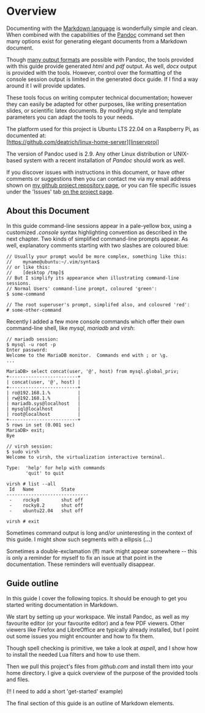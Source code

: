 <!-- -->
# Overview

Documenting with the [Markdown language][md] is wonderfully simple and clean.
When combined with the capabilities of the [Pandoc][pandoc] command set then
many options exist for generating elegant documents from a Markdown document.

Though [many output formats][pandoc-formats] are possible with Pandoc, the
tools provided with this guide provide generated *html* and *pdf* output.
As well, *docx* output is provided with the tools.  However, control over
the formatting of the console session output is limited in the generated docx
guide.  If I find a way around it I will provide updates.

These tools focus on writing computer technical documentation; however 
they can easily be adapted for other purposes, like writing presentation
slides, or scientific latex documents.  By modifying style and template
parameters you can adapt the tools to your needs.

The platform used for this project is Ubuntu LTS 22.04 on a Raspberry Pi, as
documented at: \
 [https://github.com/deatrich/linux-home-server][linservproj]

The version of Pandoc used is 2.9.  Any other Linux distribution or
UNIX-based system with a recent installation of *Pandoc* should work as well.

If you discover issues with instructions in this document, or have other
comments or suggestions then you can contact me via my email address shown on
[my github project repository page][mygithub], or you can file specific
issues under the 'Issues' tab [on the project page][thisproject].

[md]: https://www.markdownguide.org/getting-started/
[pandoc]: https://pandoc.org/
[pandoc-formats]: https://pandoc.org/MANUAL.html#options
[linservproj]: https://deatrich.github.io/linux-home-server/latest-version/linux-server.html#doc
[mygithub]: https://github.com/deatrich/
[thisproject]: https://github.com/deatrich/doc-with-pandoc-markdown

## About this Document

In this guide command-line sessions appear in a pale-yellow box, using a 
customized *.console* syntax highlighting convention as described in the 
next chapter.  Two kinds of simplified command-line prompts appear.
As well, explanatory comments starting with two slashes are coloured blue:

```console
// Usually your prompt would be more complex, something like this:
//    myname@ubuntu:~/.vim/syntax$
// or like this:
//    [desktop /tmp]$ 
// But I simplify its appearance when illustrating command-line sessions.
// Normal Users' command-line prompt, coloured 'green':
$ some-command

// The root superuser's prompt, simplifed also, and coloured 'red':
# some-other-command
```

Recently I added a few more console commands which offer their own
command-line shell, like *mysql*, *mariadb* and *virsh*:

```console
// mariadb session:
$ mysql -u root -p
Enter password: 
Welcome to the MariaDB monitor.  Commands end with ; or \g.
...

MariaDB> select concat(user, '@', host) from mysql.global_priv;
+-------------------------+
| concat(user, '@', host) |
+-------------------------+
| ro@192.168.1.%          |
| rw@192.168.1.%          |
| mariadb.sys@localhost   |
| mysql@localhost         |
| root@localhost          |
+-------------------------+
5 rows in set (0.001 sec)
MariaDB> exit;
Bye

// virsh session:
$ sudo virsh
Welcome to virsh, the virtualization interactive terminal.

Type:  'help' for help with commands
       'quit' to quit

virsh # list --all
 Id   Name          State
------------------------------
 -    rocky8        shut off
 -    rocky8.2      shut off
 -    ubuntu22.04   shut off

virsh # exit
```

Sometimes command output is long and/or uninteresting in the context
of this guide.  I might show such segments with a ellipsis (**...**)

Sometimes a double-exclamation (**!!**) mark might appear somewhere -- this
is only a reminder for myself to fix an issue at that point in the
documentation.  These reminders will eventually disappear.

## Guide outline

In this guide I cover the following topics.  It should be enough to get
you started writing documentation in Markdown.

We start by setting up your workspace.  We install Pandoc, as well as my
favourite editor (or your favourite editor) and a few PDF viewers.  Other
viewers like Firefox and LibreOffice are typically already installed,
but I point out some issues you might encounter and how to fix them.

Though spell checking is primitive, we take a look at *aspell*, and I show
how to install the needed Lua filters and how to use them.

Then we pull this project's files from *github.com* and install them into
your home directory.  I give a quick overview of the purpose of the provided
tools and files.

(!! I need to add a short 'get-started' example)

The final section of this guide is an outline of Markdown elements.

